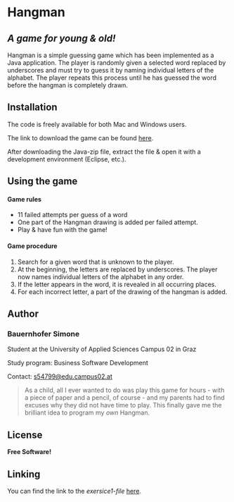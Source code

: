 ﻿# Hangman

  

## _A game for young & old!_

Hangman is a simple guessing game which has been implemented as a Java application. The player is randomly given a selected word replaced by underscores and must try to guess it by naming individual letters of the alphabet. The player repeats this process until he has guessed the word before the hangman is completely drawn.

## Installation

The code is freely available for both Mac and Windows users.

The link to download the game can be found [here](https://wikipedia.org/). 

After downloading the Java-zip file, extract the file & open it with a development environment (Eclipse, etc.). 

## Using the game

#### Game rules
- 11 failed attempts per guess of a word
- One part of the Hangman drawing is added per failed attempt.
- Play & have fun with the game! 

#### Game procedure
1. Search for a given word that is unknown to the player.
2. At the beginning, the letters are replaced by underscores. The player now names individual letters of the alphabet in any order.
3. If the letter appears in the word, it is revealed in all occurring places.
4. For each incorrect letter, a part of the drawing of the hangman is added.

## Author

### Bauernhofer Simone
Student at the University of Applied Sciences Campus 02 in Graz

Study program: Business Software Development

Contact: s54799@edu.campus02.at

> As a child, all I ever wanted to do was play this game for hours - with a piece of paper and a pencil, of course - and my parents had to find excuses why they did not  have time to play. This finally gave me the brilliant idea to program my _own_ Hangman.

## License

**Free Software!**

## Linking

You can find the link to the _exersice1-file_ [here](exercise1.md).

